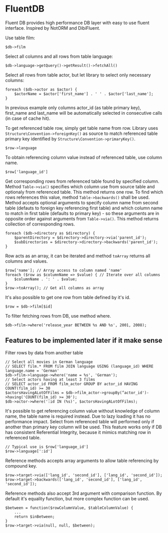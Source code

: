 # FluentDB

Fluent DB provides high performance DB layer with easy to use fluent interface.
Inspired by NotORM and DibiFluent.

Use table film:

	$db->film

Select all columns and all rows from table language:

	$db->language->getQuery()->getResult()->fetchAll()

Select all rows from table actor, but let library to select only necessary columns:

	foreach ($db->actor as $actor) {
		$actorName = $actor['first_name'] . ' ' . $actor['last_name'];
	}

In previous example only columns actor_id (as table primary key), first_name and last_name will be automatically selected
in consecutive calls (in case of cache hit).

To get referenced table row, simply get table name from row. Library uses `Structure\Convention->foreignKey()` as source to match
referenced table primary key identified by `Structure\Convention->primaryKey()`.

	$row->language

To obtain referencing column value instead of referenced table, use column name.

	$row['language_id']

Get corresponding rows from referenced table found by specified column. Method `Table->via()` specifies which column use from source table
and optionaly from referenced table. This method returns one row.
To find which rows references this value, method `Table->backwards()` shall be used. Method accepts optional arguments to specify
column name from second table (defauts to foreign key referencing first table) and which column name to match in first table
(defaults to primary key) - so these arguments are in opposite order against arguments from `Table->via()`. This method
returns collection of corresponding rows.

	foreach ($db->directory as $directory) {
		$parentDirectory = $directory->directory->via('parent_id');
		$subDirectories = $directory->directory->backwards('parent_id');
	}

Row acts as an array, it can be iterated and method `toArray` returns all columns and values.

	$row['name']; // Array access to column named 'name'
	foreach ($row as $columnName => $value) { // Iterate over all columns
		$columnName . ': ' . $value;
	}
	$row->toArray(); // Get all columns as array

It's also possible to get one row from table defined by it's id.

	$row = $db->film[$id]

To filter fetching rows from DB, use method where.

	$db->film->where('release_year BETWEEN %s AND %s', 2001, 2008);


Features to be implemented later if it make sense
-------------------------------------------------

Filter rows by data from another table

	// Select all movies in German language
	// SELECT film.* FROM film JOIN language USING (language_id) WHERE language.name = 'German'
	$db->film->language->where('name = %s', 'German');
	// Select actors having at least 3 films
	// SELECT actor_id FROM film_actor GROUP BY actor_id HAVING COUNT(film_id) >= 30
	$actorsHavingALotOfFilms = $db->film_actor->groupBy(̈́'actor_id')->having('COUNT(film_id) >= 30');
	$db->actor->where(':id IN (%s)', $actorsHavingALotOfFilms);

It's possible to get referencing column value without knowledge of column name, the table name is required instead. Due to lazy loading
it has no performance impact. Select from referenced table will performed only if another than primary key column will be used.
This feature works only if DB has consistent Referential Integrity, because it mimics matching row in referenced table.

	// Typical use is $row['language_id']
	$row->language[':id']

Reference methods accepts array arguments to allow table referencing by compound key.

	$row->target->via(['lang_id', 'second_id'], ['lang_id', 'second_id']);
	$row->target->backwards(['lang_id', 'second_id'], ['lang_id', 'second_id']);

Reference methods also accept 3rd argument with comparison function. By default it's equality function, but more complex function
can be used.

	$between = function($rowColumnValue, $tableColumnValue) {
		...
		return $inBetween;
	}
	$row->target->via(null, null, $between);
